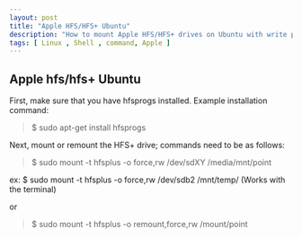 ```yaml
---
layout: post
title: "Apple HFS/HFS+ Ubuntu"
description: "How to mount Apple HFS/HFS+ drives on Ubuntu with write permission"
tags: [ Linux , Shell , command, Apple ]
---
```


## Apple hfs/hfs+ Ubuntu
First, make sure that you have hfsprogs installed. Example installation command:

>$ sudo apt-get install hfsprogs

Next, mount or remount the HFS+ drive; commands need to be as follows:

>$ sudo mount -t hfsplus -o force,rw /dev/sdXY /media/mnt/point

ex: $ sudo mount -t hfsplus -o force,rw /dev/sdb2 /mnt/temp/
(Works with the terminal)

or

>$ sudo mount -t hfsplus -o remount,force,rw /mount/point